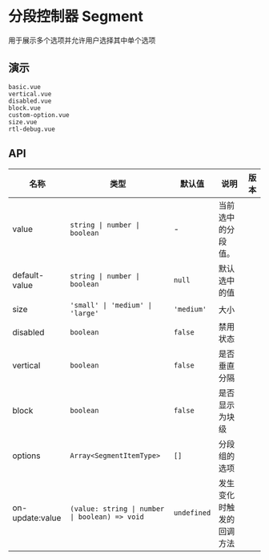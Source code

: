 # 分段控制器 Segment

用于展示多个选项并允许用户选择其中单个选项

## 演示

```demo
basic.vue
vertical.vue
disabled.vue
block.vue
custom-option.vue
size.vue
rtl-debug.vue
```

## API

| 名称 | 类型 | 默认值 | 说明 | 版本 |
| --- | --- | --- | --- | --- |
| value | `string \| number \| boolean` | - | 当前选中的分段值。 |  |
| default-value | `string \| number \| boolean` | `null` | 默认选中的值 |  |
| size | `'small' \| 'medium' \| 'large'` | `'medium'` | 大小 |  |
| disabled | `boolean` | `false` | 禁用状态 |  |
| vertical | `boolean` | `false` | 是否垂直分隔 |  |
| block | `boolean` | `false` | 是否显示为块级 |  |
| options | `Array<SegmentItemType>` | `[]` | 分段组的选项 |  |
| on-update:value | `(value: string \| number \| boolean) => void` | `undefined` | 发生变化时触发的回调方法 |
